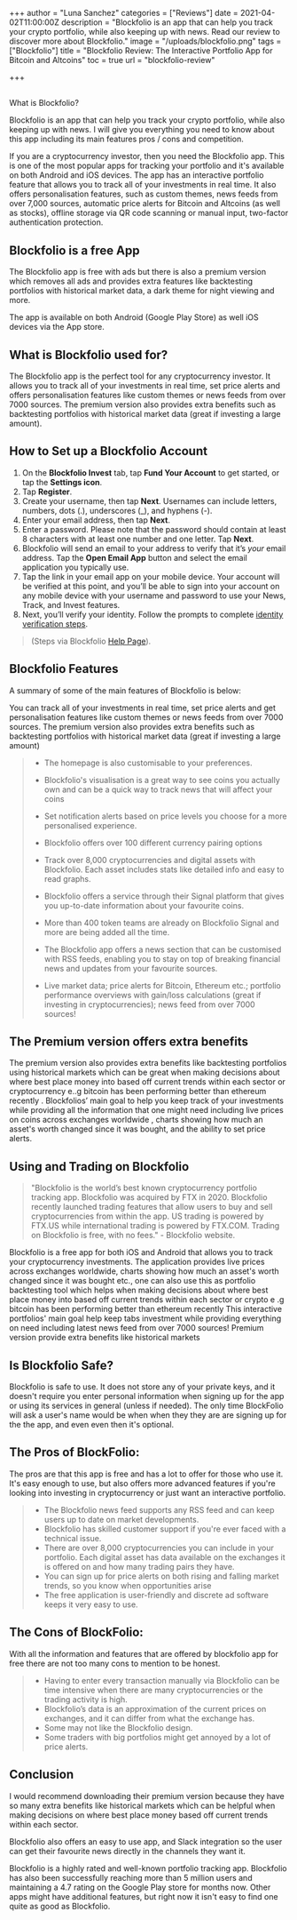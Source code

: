 +++
author = "Luna Sanchez"
categories = ["Reviews"]
date = 2021-04-02T11:00:00Z
description = "Blockfolio is an app that can help you track your crypto portfolio, while also keeping up with news.  Read our review to discover more about Blockfolio."
image = "/uploads/blockfolio.png"
tags = ["Blockfolio"]
title = "Blockfolio Review: The Interactive Portfolio App for Bitcoin and Altcoins"
toc = true
url = "blockfolio-review"

+++
##   
What is Blockfolio?

Blockfolio is an app that can help you track your crypto portfolio, while also keeping up with news. I will give you everything you need to know about this app including its main features pros / cons and competition.

If you are a cryptocurrency investor, then you need the Blockfolio app. This is one of the most popular apps for tracking your portfolio and it's available on both Android and iOS devices. The app has an interactive portfolio feature that allows you to track all of your investments in real time. It also offers personalisation features, such as custom themes, news feeds from over 7,000 sources, automatic price alerts for Bitcoin and Altcoins (as well as stocks), offline storage via QR code scanning or manual input, two-factor authentication protection.

## Blockfolio is a free App

The Blockfolio app is free with ads but there is also a premium version which removes all ads and provides extra features like backtesting portfolios with historical market data, a dark theme for night viewing and more.

The app is available on both Android (Google Play Store) as well iOS devices via the App store.

## What is Blockfolio used for?

The Blockfolio app is the perfect tool for any cryptocurrency investor. It allows you to track all of your investments in real time, set price alerts and offers personalisation features like custom themes or news feeds from over 7000 sources. The premium version also provides extra benefits such as backtesting portfolios with historical market data (great if investing a large amount).

## How to Set up a Blockfolio Account

1. On the **Blockfolio Invest** tab, tap **Fund Your Account** to get started, or tap the **Settings icon**.
2. Tap **Register**.
3. Create your username, then tap **Next**. Usernames can include letters, numbers, dots (.), underscores (_), and hyphens (-).
4. Enter your email address, then tap **Next**.
5. Enter a password. Please note that the password should contain at least 8 characters with at least one number and one letter. Tap **Next**.
6. Blockfolio will send an email to your address to verify that it’s _your_ email address. Tap the **Open Email App** button and select the email application you typically use.
7. Tap the link in your email app on your mobile device. Your account will be verified at this point, and you’ll be able to sign into your account on any mobile device with your username and password to use your News, Track, and Invest features.
8. Next, you’ll verify your identity. Follow the prompts to complete [identity verification steps](https://help.blockfolio.com/hc/en-us/articles/1260801674549).

> (Steps via Blockfolio [Help Page](https://help.blockfolio.com/hc/en-us/articles/1260801656010-Getting-Started-with-Trading-in-Blockfolio)).

## Blockfolio Features

A summary of some of the main features of Blockfolio is below:

You can track all of your investments in real time, set price alerts and get personalisation features like custom themes or news feeds from over 7000 sources. The premium version also provides extra benefits such as backtesting portfolios with historical market data (great if investing a large amount)

> * The homepage is also customisable to your preferences.
>
>
> * Blockfolio's visualisation is a great way to see coins you actually own and can be a quick way to track news that will affect your coins
> * Set notification alerts based on price levels you choose for a more personalised experience.
> * Blockfolio offers over 100 different currency pairing options
> * Track over 8,000 cryptocurrencies and digital assets with Blockfolio. Each asset includes stats like detailed info and easy to read graphs.
> * Blockfolio offers a service through their Signal platform that gives you up-to-date information about your favourite coins.
> * More than 400 token teams are already on Blockfolio Signal and more are being added all the time.
> * The Blockfolio app offers a news section that can be customised with RSS feeds, enabling you to stay on top of breaking financial news and updates from your favourite sources.
> * Live market data; price alerts for Bitcoin, Ethereum etc.; portfolio performance overviews with gain/loss calculations (great if investing in cryptocurrencies); news feed from over 7000 sources!

## The Premium version offers extra benefits

The premium version also provides extra benefits like backtesting portfolios using historical markets which can be great when making decisions about where best place money into based off current trends within each sector or cryptocurrency e..g bitcoin has been performing better than ethereum recently . Blockfolios’ main goal to help you keep track of your investments while providing all the information that one might need including live prices on coins across exchanges worldwide , charts showing how much an asset's worth changed since it was bought, and the ability to set price alerts.

## Using and Trading on Blockfolio

> "Blockfolio is the world’s best known cryptocurrency portfolio tracking app. Blockfolio was acquired by FTX in 2020. Blockfolio recently launched trading features that allow users to buy and sell cryptocurrencies from within the app. US trading is powered by FTX.US while international trading is powered by FTX.COM. Trading on Blockfolio is free, with no fees." - Blockfolio website.

Blockfolio is a free app for both iOS and Android that allows you to track your cryptocurrency investments. The application provides live prices across exchanges worldwide, charts showing how much an asset's worth changed since it was bought etc., one can also use this as portfolio backtesting tool which helps when making decisions about where best place money into based off current trends within each sector or crypto e .g bitcoin has been performing better than ethereum recently This interactive portfolios' main goal help keep tabs investment while providing everything on need including latest news feed from over 7000 sources! Premium version provide extra benefits like historical markets

## Is Blockfolio Safe?

Blockfolio is safe to use. It does not store any of your private keys, and it doesn't require you enter personal information when signing up for the app or using its services in general (unless if needed). The only time BlockFolio will ask a user's name would be when when they they are are signing up for the the app, and even even then it's optional.

## The Pros of BlockFolio:

The pros are that this app is free and has a lot to offer for those who use it. It's easy enough to use, but also offers more advanced features if you're looking into investing in cryptocurrency or just want an interactive portfolio.

> * The Blockfolio news feed supports any RSS feed and can keep users up to date on market developments.
> * Blockfolio has skilled customer support if you're ever faced with a technical issue.
> * There are over 8,000 cryptocurrencies you can include in your portfolio. Each digital asset has data available on the exchanges it is offered on and how many trading pairs they have.
> * You can sign up for price alerts on both rising and falling market trends, so you know when opportunities arise
> * The free application is user-friendly and discrete ad software keeps it very easy to use.

## The Cons of BlockFolio:

With all the information and features that are offered by blockfolio app for free there are not too many cons to mention to be honest.

> * Having to enter every transaction manually via Blockfolio can be time intensive when there are many cryptocurrencies or the trading activity is high.
> * Blockfolio’s data is an approximation of the current prices on exchanges, and it can differ from what the exchange has.
> * Some may not like the Blockfolio design.
> * Some traders with big portfolios might get annoyed by a lot of price alerts.

## Conclusion

I would recommend downloading their premium version because they have so many extra benefits like historical markets which can be helpful when making decisions on where best place money based off current trends within each sector.

Blockfolio also offers an easy to use app, and Slack integration so the user can get their favourite news directly in the channels they want it.

Blockfolio is a highly rated and well-known portfolio tracking app. Blockfolio has also been successfully reaching more than 5 million users and maintaining a 4.7 rating on the Google Play store for months now. Other apps might have additional features, but right now it isn't easy to find one quite as good as Blockfolio.